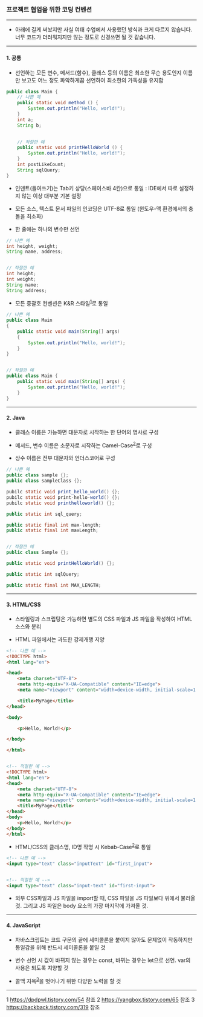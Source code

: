 ### 프로젝트 협업을 위한 코딩 컨벤션

---

- 아래에 길게 써놨지만 사실 여태 수업에서 사용했던 방식과 크게 다르지 않습니다. 너무 코드가 더러워지지만 않는 정도로 신경쓰면 될 것 같습니다.

---

#### 1. 공통

- 선언하는 모든 변수, 메서드(함수), 클래스 등의 이름은 최소한 무슨 용도인지 이름만 보고도 어느 정도 파악하게끔 선언하여 최소한의 가독성을 유지함

```Java
public class Main {
    // 나쁜 예
    public static void method () {
        System.out.println("Hello, world!");
    }
    int a;
    String b;
    

    // 적절한 예
    public static void printHelloWorld () {
        System.out.println("Hello, world!");
    }
    int postLikeCount;
    String sqlQuery;
}
```

- 인덴트(들여쓰기)는 Tab키 상당(스페이스바 4칸)으로 통일 : IDE에서 따로 설정하지 않는 이상 대부분 기본 설정

- 모든 소스, 텍스트 문서 파일의 인코딩은 UTF-8로 통일 (윈도우-맥 환경에서의 충돌을 최소화)

- 한 줄에는 하나의 변수만 선언

```Java
// 나쁜 예
int height, weight;
String name, address;


// 적절한 예
int height;
int weight;
String name;
String address;
```

- 모든 중괄호 컨벤션은 K&R 스타일<sup>[1](#footnote_1)</sup>로 통일

```Java
// 나쁜 예
public class Main 
{
    public static void main(String[] args) 
    {
        System.out.println("Hello, world!");
    }
}


// 적절한 예
public class Main {
    public static void main(String[] args) {
        System.out.println("Hello, world!");
    }
}
```

---

#### 2. Java

- 클래스 이름은 가능하면 대문자로 시작하는 한 단어의 명사로 구성

- 메서드, 변수 이름은 소문자로 시작하는 Camel-Case<sup>[2](#footnote_2)</sup>로 구성

- 상수 이름은 전부 대문자와 언더스코어로 구성

```Java
// 나쁜 예
public class sample {};
public class sampleClass {};

pubilc static void print_hello_world() {};
pubilc static void print-hello-world() {};
pubilc static void printhelloworld() {};

public static int sql_query;

public static final int max-length;
public static final int maxLength;


// 적절한 예
public class Sample {};

public static void printHelloWorld() {};

public static int sqlQuery;

public static final int MAX_LENGTH;
```

---

#### 3. HTML/CSS

- 스타일링과 스크립팅은 가능하면 별도의 CSS 파일과 JS 파일을 작성하여 HTML 소스와 분리

- HTML 파일에서는 과도한 강제개행 지양

```HTML
<!-- 나쁜 예 -->
<!DOCTYPE html>
<html lang="en">

<head>
    <meta charset="UTF-8">
    <meta http-equiv="X-UA-Compatible" content="IE=edge">
    <meta name="viewport" content="width=device-width, initial-scale=1.0">

    <title>MyPage</title>
</head>

<body>

    <p>Hello, World!</p>

</body>

</html>


<!-- 적절한 예 -->
<!DOCTYPE html>
<html lang="en">
<head>
    <meta charset="UTF-8">
    <meta http-equiv="X-UA-Compatible" content="IE=edge">
    <meta name="viewport" content="width=device-width, initial-scale=1.0">
    <title>MyPage</title>
</head>
<body>
    <p>Hello, World!</p>
</body>
</html>
```

- HTML/CSS의 클래스명, ID명 작명 시 Kebab-Case<sup>[2](#footnote_2)</sup>로 통일

```html
<!-- 나쁜 예 -->
<input type="text" class="inputText" id="first_input">


<!-- 적절한 예 -->
<input type="text" class="input-text" id="first-input">
```

- 외부 CSS파일과 JS 파일을 import할 때, CSS 파일을 JS 파일보다 위에서 불러올 것. 그리고 JS 파일은 body 요소의 가장 마지막에 가져올 것.

---

#### 4. JavaScript

- 자바스크립트는 코드 구문의 끝에 세미콜론을 붙이지 않아도 문제없이 작동하지만 통일감을 위해 반드시 세미콜론을 붙일 것

- 변수 선언 시 값이 바뀌지 않는 경우는 const, 바뀌는 경우는 let으로 선언. var의 사용은 되도록 지양할 것

- 콜백 지옥<sup>[3](#footnote_3)</sup>을 벗어나기 위한 다양한 노력을 할 것

---

<a name = "footnote_1">1</a> https://dpdpwl.tistory.com/54 참조
<a name = "footnote_2">2</a> https://yangbox.tistory.com/65 참조
<a name = "footnote_3">3</a> https://backback.tistory.com/319 참조